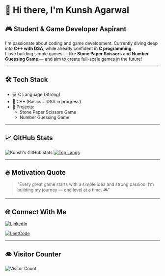 # 👋 Hi there, I'm **Kunsh Agarwal**  

## 🎮 Student & Game Developer Aspirant  
I'm passionate about coding and game development. Currently diving deep into **C++ with DSA**, while already confident in **C programming**.  
I love building simple games — like **Stone Paper Scissors** and **Number Guessing Game** — and aim to create full-scale games in the future!

---

## 🛠️ Tech Stack
- 💻 C Language (Strong)
- 🧠 C++ (Basics + DSA in progress)
- 🎯 Projects: 
  - Stone Paper Scissors Game
  - Number Guessing Game

---

## 📈 GitHub Stats
![Kunsh's GitHub stats](https://github-readme-stats.vercel.app/api?username=Kunsh2301&show_icons=true&theme=radical)
[![Top Langs](https://github-readme-stats.vercel.app/api/top-langs/?username=Kunsh2301&layout=compact&theme=radical)](https://github.com/Kunsh2301)

---

## 🔥 Motivation Quote
> "Every great game starts with a simple idea and strong passion. I’m building my journey — one level at a time. 🎮"

---

## 🌐 Connect With Me  
[![LinkedIn](https://img.shields.io/badge/LinkedIn-Kunsh%20Agarwal-blue?style=for-the-badge&logo=linkedin)](https://www.linkedin.com/in/kunsh-agarwal-38463b326?utm_source=share&utm_campaign=share_via&utm_content=profile&utm_medium=android_app)

[![LeetCode](https://img.shields.io/badge/LeetCode-Kunsh2301-orange?style=for-the-badge&logo=leetcode)](https://leetcode.com/u/kunsh2301/)

---

## 👁️ Visitor Counter
![Visitor Count](https://komarev.com/ghpvc/?username=Kunsh2301&color=blue)
